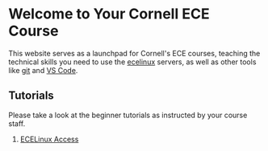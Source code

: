 # Welcome to Your Cornell ECE Course

This website serves as a launchpad for Cornell's ECE courses, teaching the technical skills you need to use the [ecelinux](https://it.coecis.cornell.edu/ece/ecelinux/) servers, as well as other tools like [git](https://git-scm.com/) and [VS Code](https://code.visualstudio.com/).

## Tutorials

Please take a look at the beginner tutorials as instructed by your course staff.

1. [ECELinux Access](tut0-ecelinux.md)
